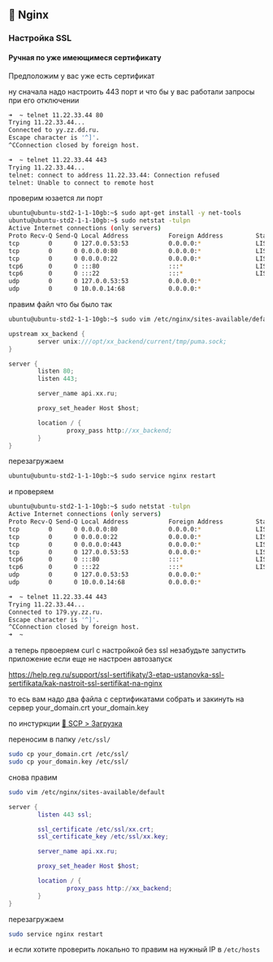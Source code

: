## 🤖 Nginx

### Настройка SSL

#### Ручная по уже имеющимеся сертификату

Предположим у вас уже есть сертификат

ну сначала надо настроить 443 порт и что бы у вас работали запросы при его отключении

```sh
➜  ~ telnet 11.22.33.44 80 
Trying 11.22.33.44...
Connected to yy.zz.dd.ru.
Escape character is '^]'.
^CConnection closed by foreign host.
```

```sh
➜  ~ telnet 11.22.33.44 443
Trying 11.22.33.44...
telnet: connect to address 11.22.33.44: Connection refused
telnet: Unable to connect to remote host
```

проверим юзается ли порт
```sh
ubuntu@ubuntu-std2-1-1-10gb:~$ sudo apt-get install -y net-tools
ubuntu@ubuntu-std2-1-1-10gb:~$ sudo netstat -tulpn
Active Internet connections (only servers)
Proto Recv-Q Send-Q Local Address           Foreign Address         State       PID/Program name    
tcp        0      0 127.0.0.53:53           0.0.0.0:*               LISTEN      552/systemd-resolve 
tcp        0      0 0.0.0.0:80              0.0.0.0:*               LISTEN      690/nginx: master p 
tcp        0      0 0.0.0.0:22              0.0.0.0:*               LISTEN      675/sshd: /usr/sbin 
tcp6       0      0 :::80                   :::*                    LISTEN      690/nginx: master p 
tcp6       0      0 :::22                   :::*                    LISTEN      675/sshd: /usr/sbin 
udp        0      0 127.0.0.53:53           0.0.0.0:*                           552/systemd-resolve 
udp        0      0 10.0.0.14:68            0.0.0.0:*                           550/systemd-network 
```

правим файл что бы было так

```sh
ubuntu@ubuntu-std2-1-1-10gb:~$ sudo vim /etc/nginx/sites-available/default
```

```c
upstream xx_backend {
        server unix:///opt/xx_backend/current/tmp/puma.sock;
}

server {
        listen 80;
        listen 443;

        server_name api.xx.ru;

        proxy_set_header Host $host;

        location / {
                proxy_pass http://xx_backend;
        }
}
```

перезагружаем
```sh
ubuntu@ubuntu-std2-1-1-10gb:~$ sudo service nginx restart
```

и проверяем
```sh
ubuntu@ubuntu-std2-1-1-10gb:~$ sudo netstat -tulpn
Active Internet connections (only servers)
Proto Recv-Q Send-Q Local Address           Foreign Address         State       PID/Program name    
tcp        0      0 0.0.0.0:80              0.0.0.0:*               LISTEN      1371/nginx: master  
tcp        0      0 0.0.0.0:22              0.0.0.0:*               LISTEN      717/sshd: /usr/sbin 
tcp        0      0 0.0.0.0:443             0.0.0.0:*               LISTEN      1371/nginx: master  
tcp        0      0 127.0.0.53:53           0.0.0.0:*               LISTEN      617/systemd-resolve 
tcp6       0      0 :::80                   :::*                    LISTEN      1371/nginx: master  
tcp6       0      0 :::22                   :::*                    LISTEN      717/sshd: /usr/sbin 
udp        0      0 127.0.0.53:53           0.0.0.0:*                           617/systemd-resolve 
udp        0      0 10.0.0.14:68            0.0.0.0:*                           615/systemd-network 
```

```sh
➜  ~ telnet 11.22.33.44 443
Trying 11.22.33.44...
Connected to 179.yy.zz.ru.
Escape character is '^]'.
^CConnection closed by foreign host.
➜  ~ 
```

а теперь првоеряем curl с настройкой без ssl
незабудьте запустить приложение если еще не настроен автозапуск

https://help.reg.ru/support/ssl-sertifikaty/3-etap-ustanovka-ssl-sertifikata/kak-nastroit-ssl-sertifikat-na-nginx

то есь вам надо два файла с сертификатами собрать и закинуть на сервер
your_domain.crt
your_domain.key

по инстуркции [🚚 SCP > Загрузка](../scp/upload.md)

переносим в папку `/etc/ssl/`
```sh
sudo cp your_domain.crt /etc/ssl/
sudo cp your_domain.key /etc/ssl/
```

снова правим
```sh
sudo vim /etc/nginx/sites-available/default
```

```lua
server {
        listen 443 ssl;

        ssl_certificate /etc/ssl/xx.crt;
        ssl_certificate_key /etc/ssl/xx.key;

        server_name api.xx.ru;

        proxy_set_header Host $host;

        location / {
                proxy_pass http://xx_backend;
        }
}
```

перезагружаем
```sh
sudo service nginx restart
```

и если хотите проверить локально то правим на нужный IP в `/etc/hosts`